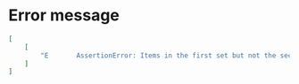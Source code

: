 # Error message

```json
[
    [
        "E       AssertionError: Items in the first set but not the second:\nE       'A'"
    ]
]
```
